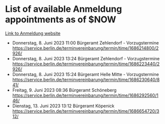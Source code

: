 # List of available Anmeldung appointments as of $NOW
[Link to Anmeldung website](https://service.berlin.de/terminvereinbarung/termin/tag.php?termin=1&anliegen[]=120686&dienstleisterlist=122210,122217,327316,122219,327312,122227,327314,122231,327346,122243,327348,122254,122252,329742,122260,329745,122262,329748,122271,327278,122273,327274,122277,327276,330436,122280,327294,122282,327290,122284,327292,122291,327270,122285,327266,122286,327264,122296,327268,150230,329760,122297,327286,122294,327284,122312,329763,122314,329775,122304,327330,122311,327334,122309,327332,317869,122281,327352,122279,329772,122283,122276,327324,122274,327326,122267,329766,122246,327318,122251,327320,122257,327322,122208,327298,122226,327300&herkunft=http%3A%2F%2Fservice.berlin.de%2Fdienstleistung%2F120686%2F)
- Donnerstag, 8. Juni 2023 11:00 Bürgeramt Zehlendorf - Vorzugstermine https://service.berlin.de/terminvereinbarung/termin/time/1686214800/2926/
- Donnerstag, 8. Juni 2023 13:24 Bürgeramt Zehlendorf - Vorzugstermine https://service.berlin.de/terminvereinbarung/termin/time/1686223440/2926/
- Donnerstag, 8. Juni 2023 15:24 Bürgeramt Helle Mitte - Vorzugstermine https://service.berlin.de/terminvereinbarung/termin/time/1686230640/841/
- Freitag, 9. Juni 2023 08:36 Bürgeramt Schöneberg https://service.berlin.de/terminvereinbarung/termin/time/1686292560/146/
- Dienstag, 13. Juni 2023 13:12 Bürgeramt Köpenick https://service.berlin.de/terminvereinbarung/termin/time/1686654720/312/
